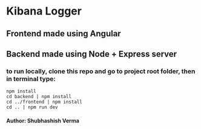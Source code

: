 # Kibana Logger

## Frontend made using Angular

## Backend made using Node + Express server

### to run locally, clone this repo and go to project root folder, then in terminal type:
``` 
npm install
cd backend | npm install
cd ../frontend | npm install
cd .. | npm run dev
```

#### Author: Shubhashish Verma
